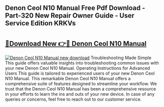 ## Denon Ceol N10 Manual Free Pdf Download - Part-320 New Repair Owner Guide - User Service Edition KRKVs

# <h2><a href="http://cf12717.oget.top/?id=Denon+Ceol+N10+Manual">🔗Download New 👉🔴 Denon Ceol N10 Manual</a></h2>

[![Denon Ceol N10 Manual new download](https://i.imgur.com/5g1atiW.png)](http://cf12717.oget.top/?id=Denon+Ceol+N10+Manual)
Troubleshooting Made Simple This guide offers valuable insights into troubleshooting common issues with your new Denon Ceol N10 Manual. Operating Instructions for Advanced Users This guide is tailored to experienced users of your new Denon Ceol N10 Manual. This remarkable Denon Ceol N10 Manual offers a comprehensive suite of features designed to streamline your workflow. We trust that the Denon Ceol N10 Manual has been a comprehensive resource in your efforts to learn the ins and outs of your new device. In case of any queries or concerns, feel free to reach out to our customer service.
